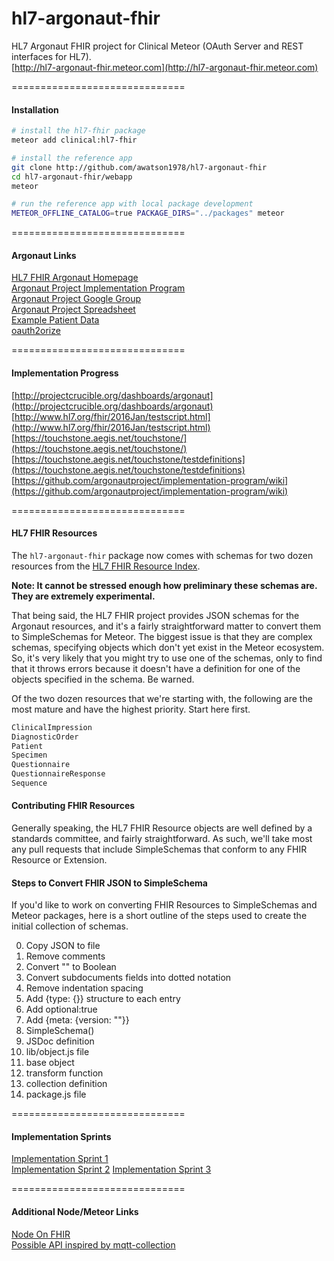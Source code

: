 # hl7-argonaut-fhir
HL7 Argonaut FHIR project for Clinical Meteor (OAuth Server and REST interfaces for HL7).    
[http://hl7-argonaut-fhir.meteor.com](http://hl7-argonaut-fhir.meteor.com)  

==============================
#### Installation  

````bash
# install the hl7-fhir package
meteor add clinical:hl7-fhir

# install the reference app
git clone http://github.com/awatson1978/hl7-argonaut-fhir
cd hl7-argonaut-fhir/webapp
meteor

# run the reference app with local package development
METEOR_OFFLINE_CATALOG=true PACKAGE_DIRS="../packages" meteor
````




==============================
#### Argonaut Links

[HL7 FHIR Argonaut Homepage](http://argonautwiki.hl7.org/index.php?title=Main_Page)  
[Argonaut Project Implementation Program](http://www.hl7.org/documentcenter/public_temp_5CA28742-1C23-BA17-0CDCC42B408067A3/wg/argonaut/Argonaut%20Implementation%20Program%20Kickoff-24%20Feb%202015-v3.pdf)  
[Argonaut Project Google Group](https://groups.google.com/forum/#!forum/argonaut-project)  
[Argonaut Project Spreadsheet](https://docs.google.com/spreadsheets/d/1mJRn7jHeED5SN-ZRhOh3V61wXmIKfaskQUF9nbUSkvY/edit)  
[Example Patient Data](http://hl7-fhir.github.io/overview-dev.html)  
[oauth2orize](https://www.npmjs.com/package/oauth2orize)

==============================
#### Implementation Progress

[http://projectcrucible.org/dashboards/argonaut](http://projectcrucible.org/dashboards/argonaut)  
[http://www.hl7.org/fhir/2016Jan/testscript.html](http://www.hl7.org/fhir/2016Jan/testscript.html)  
[https://touchstone.aegis.net/touchstone/](https://touchstone.aegis.net/touchstone/)  
[https://touchstone.aegis.net/touchstone/testdefinitions](https://touchstone.aegis.net/touchstone/testdefinitions)  
[https://github.com/argonautproject/implementation-program/wiki](https://github.com/argonautproject/implementation-program/wiki)  



==============================
#### HL7 FHIR Resources  

The ``hl7-argonaut-fhir`` package now comes with schemas for two dozen resources from the [HL7 FHIR Resource Index](https://www.hl7.org/fhir/resourcelist.html).  

**Note: It cannot be stressed enough how preliminary these schemas are.  They are extremely experimental.**    

That being said, the HL7 FHIR project provides JSON schemas for the Argonaut resources, and it's a fairly straightforward matter to convert them to SimpleSchemas for Meteor.  The biggest issue is that they are complex schemas, specifying objects which don't yet exist in the Meteor ecosystem.  So, it's very likely that you might try to use one of the schemas, only to find that it throws errors because it doesn't have a definition for one of the objects specified in the schema.  Be warned.  

Of the two dozen resources that we're starting with, the following are the most mature and have the highest priority.  Start here first.   

```sh
ClinicalImpression
DiagnosticOrder
Patient
Specimen
Questionnaire
QuestionnaireResponse
Sequence
```

#### Contributing FHIR Resources

Generally speaking, the HL7 FHIR Resource objects are well defined by a standards committee, and fairly straightforward.  As such, we'll take most any pull requests that include SimpleSchemas that conform to any FHIR Resource or Extension.  

#### Steps to Convert FHIR JSON to SimpleSchema

If you'd like to work on converting FHIR Resources to SimpleSchemas and Meteor packages, here is a short outline of the steps used to create the initial collection of schemas.

0. Copy JSON to file
1. Remove comments
2. Convert "<boolean>" to Boolean
3. Convert subdocuments fields into dotted notation
4. Remove indentation spacing
5. Add {type: {}} structure to each entry
6. Add optional:true
7. Add {meta: {version: ""}}
8. SimpleSchema()
9. JSDoc definition
10. lib/object.js file
11. base object
12. transform function
13. collection definition
14. package.js file


==============================
#### Implementation Sprints  

[Implementation Sprint 1](https://github.com/argonautproject/implementation-program/wiki/Implementation-Sprint-1)  
[Implementation Sprint 2](https://github.com/argonautproject/implementation-program/wiki/Implementation-Sprint-2)
[Implementation Sprint 3](https://github.com/argonautproject/implementation-program/wiki/Implementation-Sprint-3)

==============================
#### Additional Node/Meteor Links

[Node On FHIR](https://github.com/medcafe/NodeOnFHIR)  
[Possible API inspired by mqtt-collection](https://atmospherejs.com/perak/mqtt-collection)  
